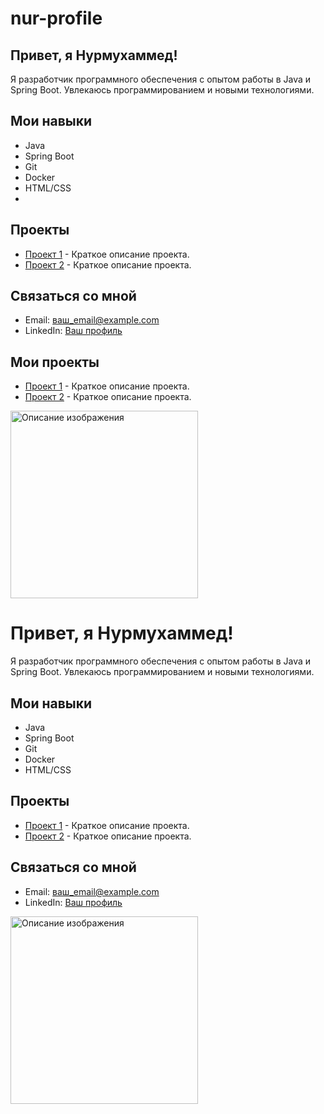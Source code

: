 # nur-profile

## Привет, я Нурмухаммед!
Я разработчик программного обеспечения с опытом работы в Java и Spring Boot. Увлекаюсь программированием и новыми технологиями.

## Мои навыки
- Java
- Spring Boot
- Git
- Docker
- HTML/CSS
- 
## Проекты
- [Проект 1](ссылка) - Краткое описание проекта.
- [Проект 2](ссылка) - Краткое описание проекта.

## Связаться со мной
- Email: ваш_email@example.com
- LinkedIn: [Ваш профиль](https://ru.linkedin.com/)

<h2>Мои проекты</h2>
<ul>
  <li><a href="ссылка">Проект 1</a> - Краткое описание проекта.</li>
  <li><a href="ссылка">Проект 2</a> - Краткое описание проекта.</li>
</ul>

<img src="ссылка_на_изображение" alt="Описание изображения" width="300" />

# Привет, я Нурмухаммед!

Я разработчик программного обеспечения с опытом работы в Java и Spring Boot. Увлекаюсь программированием и новыми технологиями.

## Мои навыки
- Java
- Spring Boot
- Git
- Docker
- HTML/CSS

## Проекты
- [Проект 1](ссылка) - Краткое описание проекта.
- [Проект 2](ссылка) - Краткое описание проекта.

## Связаться со мной
- Email: ваш_email@example.com
- LinkedIn: [Ваш профиль](ссылка)

<img src="ссылка_на_изображение" alt="Описание изображения" width="300" />


